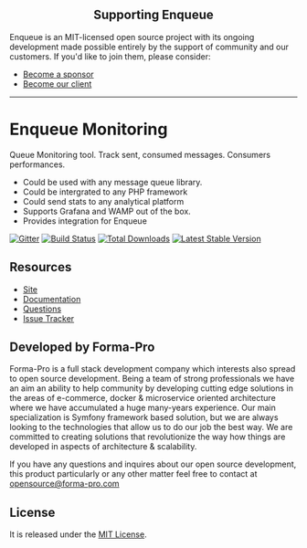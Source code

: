 <h2 align="center">Supporting Enqueue</h2>

Enqueue is an MIT-licensed open source project with its ongoing development made possible entirely by the support of community and our customers. If you'd like to join them, please consider:

- [Become a sponsor](https://www.patreon.com/makasim)
- [Become our client](http://forma-pro.com/)

---

# Enqueue Monitoring

Queue Monitoring tool. Track sent, consumed messages. Consumers performances. 

* Could be used with any message queue library.
* Could be intergrated to any PHP framework
* Could send stats to any analytical platform
* Supports Grafana and WAMP out of the box.
* Provides integration for Enqueue 

[![Gitter](https://badges.gitter.im/php-enqueue/Lobby.svg)](https://gitter.im/php-enqueue/Lobby)
[![Build Status](https://travis-ci.org/php-enqueue/monitoring.png?branch=master)](https://travis-ci.org/php-enqueue/monitoring)
[![Total Downloads](https://poser.pugx.org/enqueue/monitoring/d/total.png)](https://packagist.org/packages/enqueue/monitoring)
[![Latest Stable Version](https://poser.pugx.org/enqueue/monitoring/version.png)](https://packagist.org/packages/enqueue/monitoring)

## Resources

* [Site](https://enqueue.forma-pro.com/)
* [Documentation](https://github.com/php-enqueue/enqueue-dev/blob/master/docs/monitoring.md)
* [Questions](https://gitter.im/php-enqueue/Lobby)
* [Issue Tracker](https://github.com/php-enqueue/enqueue-dev/issues)

## Developed by Forma-Pro

Forma-Pro is a full stack development company which interests also spread to open source development. 
Being a team of strong professionals we have an aim an ability to help community by developing cutting edge solutions in the areas of e-commerce, docker & microservice oriented architecture where we have accumulated a huge many-years experience. 
Our main specialization is Symfony framework based solution, but we are always looking to the technologies that allow us to do our job the best way. We are committed to creating solutions that revolutionize the way how things are developed in aspects of architecture & scalability.

If you have any questions and inquires about our open source development, this product particularly or any other matter feel free to contact at opensource@forma-pro.com

## License

It is released under the [MIT License](LICENSE).
